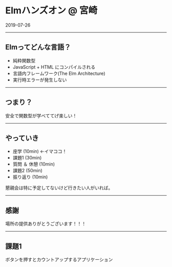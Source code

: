 # Elmハンズオン @ 宮崎

2019-07-26

----

## Elmってどんな言語？

- 純粋関数型
- JavaScript + HTML にコンパイルされる
- 言語内フレームワーク(The Elm Architecture)
- 実行時エラーが発生しない

----


## つまり？

安全で関数型が学べててげ楽しい！

----

## やっていき

- 座学 (10min) ←イマココ！
- 課題1 (30min)
- 質問 ＆ 休憩 (10min)
- 課題2 (50min)
- 振り返り (10min)

懇親会は特に予定してないけど行きたい人がいれば。

----

## 感謝

場所の提供ありがとうございます！！！

----

## 課題1

ボタンを押すとカウントアップするアプリケーション
